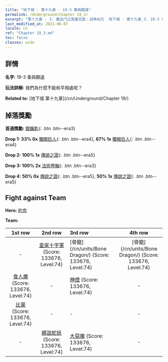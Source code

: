```yaml
---
title: "地下城 - 第十九章 - 19-3 事與願違"
permalink: /Underground/Chapter 19_3/
excerpt: "第十九章 - 3. 魔法门之英雄无敌：战争纪元  地下城 - 第十九章_3. 19-3 事與願違"
last_modified_at: 2021-06-07
locale: cn
ref: "Chapter 19_3.md"
toc: false
classes: wide
---
```


## 詳情

 **名字:** 19-3 事與願違

 **玩法詳解:**       我們為什麼不能和平相處呢？

 **Related to:** [地下城 第十九章](/cn/Underground/Chapter 19/)

## 掉落獎勵

 **首通獎勵:** [銀鑰匙](/cn/Items/con_693/){: .btn .btn--era3}

 **Drop 1:** **33% 0x** [獨眼巨人](/cn/Items/unt_222/){: .btn .btn--era4}, **67% 1x** [獨眼巨人](/cn/Items/unt_222/){: .btn .btn--era4}

 **Drop 2:** **100% 1x** [傳說之證](/cn/Items/mat_74/){: .btn .btn--era5}

 **Drop 3:** **100% 2x** [法術卷軸](/cn/Items/con_694/){: .btn .btn--era3}

 **Drop 4:** **50% 0x** [傳說之證](/cn/Items/mat_67/){: .btn .btn--era5}, **50% 1x** [傳說之證](/cn/Items/mat_67/){: .btn .btn--era5}


## Fight against Team
 **Hero:** [約克](/cn/heroes/Yog/)

 **Team:**


  | 1st row | 2nd row | 3rd row | 4th row |
  |:----:|:----:|:----|:----:|
  | - | [皇家十字軍](/cn/units/Swordsman/) (Score: 133676, Level:74)  | [骨龍](/cn/units/Bone Dragon/) (Score: 133676, Level:74)  | [骨龍](/cn/units/Bone Dragon/) (Score: 133676, Level:74)  |
  | [食人魔](/cn/units/Ogre/) (Score: 133676, Level:74)  | - | [神燈](/cn/units/Genie/) (Score: 133676, Level:74)  | - |
  | [比蒙](/cn/units/Behemoth/) (Score: 133676, Level:74)  | - | - | - |
  | - | [娜迦蛇妖](/cn/units/Naga/) (Score: 133676, Level:74)  | [大惡魔](/cn/units/Devil/) (Score: 133676, Level:74)  | - |


